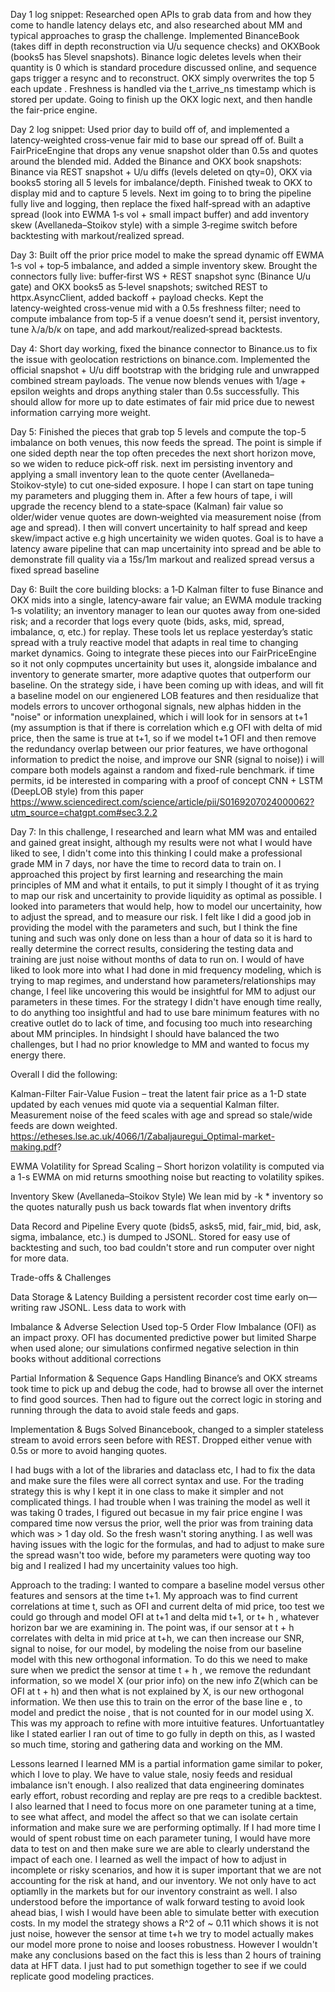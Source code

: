 Day 1 log snippet:
Researched open APIs to grab data from and how they come to handle latency delays etc, and also researched about MM and typical approaches to grasp the challenge.
Implemented BinanceBook (takes diff in depth reconstruction via U/u sequence checks) and OKXBook (books5 has 5level snapshots). Binance logic deletes levels when their quantity is 0 which is standard procedure discussed online, and sequence gaps trigger a resync and to reconstruct. OKX simply overwrites the top 5 each update . Freshness is handled via the t_arrive_ns timestamp which is stored per update. Going to finish up the OKX logic next, and then handle the fair-price engine.

Day 2 log snippet:
Used prior day to build off of, and implemented a latency‑weighted cross‑venue fair mid to base our spread off of. Built a FairPriceEngine that drops any venue snapshot older than 0.5s and quotes around the blended mid. Added the Binance and OKX book snapshots: Binance via REST snapshot + U/u diffs (levels deleted on qty=0), OKX via books5 storing all 5 levels for imbalance/depth. Finished tweak to OKX to display mid and to capture 5 levels. Next im going to to bring the pipeline fully live and logging, then replace the fixed half‑spread with an adaptive spread (look into EWMA 1‑s vol + small impact buffer) and add inventory skew (Avellaneda–Stoikov style) with a simple 3‑regime switch before backtesting with markout/realized spread.

Day 3:
Built off the prior price model to make the spread dynamic off EWMA 1‑s vol + top‑5 imbalance, and added a simple inventory skew. Brought the connectors fully live: buffer‑first WS + REST snapshot sync (Binance U/u gate) and OKX books5 as 5‑level snapshots; switched REST to httpx.AsyncClient, added backoff + payload checks. Kept the latency‑weighted cross‑venue mid with a 0.5s freshness filter; need to compute imbalance from top‑5 if a venue doesn’t send it, persist inventory, tune λ/a/b/κ on tape, and add markout/realized‑spread backtests.

Day 4:
Short day working, fixed the binance connector to Binance.us to fix the issue with geolocation restrictions on binance.com. Implemented the official snapshot + U/u diff bootstrap with the bridging rule and unwrapped combined stream payloads. The venue now blends venues with 1/age + epsilon weights and drops anything staler than 0.5s successfully. This should allow for more up to date estimates of fair mid price due to newest information carrying more weight.

Day 5:
Finished the pieces that grab top 5 levels and compute the top-5 imbalance on both venues, this now feeds the spread. The point is simple if one sided depth near the top often precedes the next short horizon move, so we widen to reduce pick‑off risk. next im persisting inventory and applying a small inventory lean to the quote center (Avellaneda–Stoikov‑style) to cut one‑sided exposure. I hope I can start on tape tuning my parameters and plugging them in. After a few hours of tape, i will upgrade the recency blend to a state‑space (Kalman) fair value so older/wider venue quotes are down‑weighted via measurement noise (from age and spread). I then will convert uncertainity to half spread and keep skew/impact active e.g high uncertainity we widen quotes. Goal is to have a latency aware pipeline that can map uncertainity into spread and be able to demonstrate fill quality via a 15s/1m markout and realized spread versus a fixed spread baseline

Day 6:
Built the core building blocks: a 1‑D Kalman filter to fuse Binance and OKX mids into a single, latency‑aware fair value; an EWMA module tracking 1‑s volatility; an inventory manager to lean our quotes away from one‑sided risk; and a recorder that logs every quote (bids, asks, mid, spread, imbalance, σ, etc.) for replay. These tools let us replace yesterday’s static spread with a truly reactive model that adapts in real time to changing market dynamics. Going to integrate these pieces into our FairPriceEngine so it not only copmputes uncertainity but uses it, alongside imbalance and inventory to generate smarter, more adaptive quotes that outperform our baseline. On the strategy side, i have been coming up with ideas, and will fit a baseline model on our engienered LOB features and then residualize that models errors to uncover orthogonal signals, new alphas hidden in the "noise" or information unexplained, which i will look for in sensors at t+1 (my assumption is that if there is correlation which e.g OFI with delta of mid price, then the same is true at t+1, so if we model t+1 OFI and then remove the redundancy overlap between our prior features, we have orthogonal information to predict the noise, and improve our SNR (signal to noise)) i will compare both models against a random and fixed-rule benchmark. if time permits, id be interested in comparing with a proof of concept CNN + LSTM (DeepLOB style) from this paper https://www.sciencedirect.com/science/article/pii/S0169207024000062?utm_source=chatgpt.com#sec3.2.2

Day 7:
In this challenge, I researched and learn what MM was and entailed and gained great insight, although my results were not what I would have liked to see, I didn't come into this thinking I could make a professional grade MM in 7 days, nor have the time to record data to train on. I approached this project by first learning and researching the main principles of MM and what it entails, to put it simply I thought of it as trying to map our risk and uncertainity to provide liquidity as optimal as possible. I looked into parameters that would help, how to model our uncertainity, how to adjust the spread, and to measure our risk. I felt like I did a good job in providing the model with the parameters and such, but I think the fine tuning and such was only done on less than a hour of data so it is hard to really determine the correct results, considering the testing data and training are just noise without months of data to run on. I would of have liked to look more into what I had done in mid frequency modeling, which is trying to map regimes, and understand how parameters/relationships may change, I feel like uncovering this would be insightful for MM to adjust our parameters in these times. For the strategy I didn't have enough time really, to do anything too insightful and had to use bare minimum features with no creative outlet do to lack of time, and focusing too much into researching about MM principles. In hindsight I should have balanced the two challenges, but I had no prior knowledge to MM and wanted to focus my energy there.

Overall I did the following:

Kalman-Filter Fair-Value Fusion – treat the latent fair price as a 1-D state updated by each venues mid quote via a sequential Kalman filter. Measurement noise of the feed scales with age and spread so stale/wide feeds are down weighted. https://etheses.lse.ac.uk/4066/1/Zabaljauregui_Optimal-market-making.pdf?

EWMA Volatility for Spread Scaling – Short horizon volatility is computed via a 1-s EWMA on mid returns smoothing noise but reacting to volatility spikes.

Inventory Skew (Avellaneda–Stoikov Style)
We lean mid by -k * inventory so the quotes naturally push us back towards flat when inventory drifts

Data Record and Pipeline
Every quote (bids5, asks5, mid, fair_mid, bid, ask, sigma, imbalance, etc.) is dumped to JSONL. Stored for easy use of backtesting and such, too bad couldn't store and run computer over night for more data.

Trade-offs & Challenges

Data Storage & Latency
Building a persistent recorder cost time early on—writing raw JSONL. Less data to work with

Imbalance & Adverse Selection
Used top-5 Order Flow Imbalance (OFI) as an impact proxy. OFI has documented predictive power but limited Sharpe when used alone; our simulations confirmed negative selection in thin books without additional corrections

Partial Information & Sequence Gaps
Handling Binance’s and OKX streams took time to pick up and debug the code, had to browse all over the internet to find good sources. Then had to figure out the correct logic in storing and running through the data to avoid stale feeds and gaps.

Implementation & Bugs Solved
Binancebook, changed to a simpler stateless stream to avoid errors seen before with REST. Dropped either venue with 0.5s or more to avoid hanging quotes.

I had bugs with a lot of the libraries and dataclass etc, I had to fix the data and make sure the files were all correct syntax and use. For the trading strategy this is why I kept it in one class to make it simpler and not complicated things. I had trouble when I was training the model as well it was taking 0 trades, I figured out becasue in my fair price engine I was compared time now versus the prior, well the prior was from training data which was > 1 day old. So the fresh wasn't storing anything. I as well was having issues with the logic for the formulas, and had to adjust to make sure the spread wasn't too wide, before my parameters were quoting way too big and I realized I had my uncertainity values too high.

Approach to the trading:
I wanted to compare a baseline model versus other features and sensors at the time t+1. My approach was to find current correlations at time t, such as OFI and current delta of mid price, too test we could go through and model OFI at t+1 and delta mid t+1, or t+ h , whatever horizon bar we are examining in. The point was, if our sensor at t + h correlates with delta in mid price at t+h, we can then increase our SNR, signal to noise, for our model, by modeling the noise from our baseline model with this new orthogonal information. To do this we need to make sure when we predict the sensor at time t + h , we remove the redundant information, so we model X (our prior info) on the new info Z(which can be OFI at t + h) and then what is not explained by X, is our new orthogonal information. We then use this to train on the error of the base line e , to model and predict the noise , that is not counted for in our model using X. This was my approach to refine with more intuitive features. Unfortuantatley like I stated earlier I ran out of time to go fully in depth on this, as I wasted so much time, storing and gathering data and working on the MM.

Lessons learned
I learned MM is a partial information game similar to poker, which I love to play. We have to value stale, nosiy feeds and residual imbalance isn't enough. I also realized that data engineering dominates early effort, robust recording and replay are pre reqs to a credible backtest. I also learned that I need to focus more on one parameter tuning at a time, to see what affect, and model the affect so that we can isolate certain information and make sure we are performing optimally. If I had more time I would of spent robust time on each parameter tuning, I would have more data to test on and then make sure we are able to clearly understand the impact of each one. I learned as well the impact of how to adjust in incomplete or risky scenarios, and how it is super important that we are not accounting for the risk at hand, and our inventory. We not only have to act optiamlly in the markets but for our inventory constraint as well. I also understood before the importance of walk forward testing to avoid look ahead bias, I wish I would have been able to simulate better with execution costs. In my model the strategy shows a R^2 of ~ 0.11 which shows it is not just noise, however the sensor at time t+h we try to model actually makes our model more prone to noise and looses robustness. However I wouldn't make any conclusions based on the fact this is less than 2 hours of training data at HFT data. I just had to put somethign together to see if we could replicate good modeling practices. 

